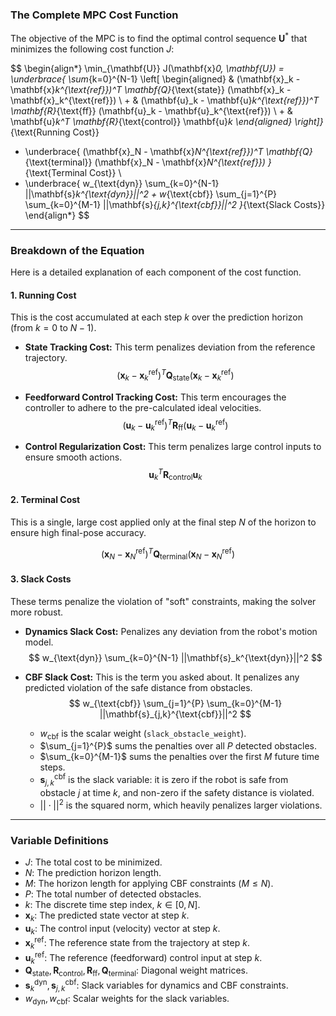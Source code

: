 ### The Complete MPC Cost Function

The objective of the MPC is to find the optimal control sequence $\mathbf{U}^*$ that minimizes the following cost function $J$:

$$
\begin{align*}
\min_{\mathbf{U}} J(\mathbf{x}_0, \mathbf{U}) = \underbrace{ \sum_{k=0}^{N-1} \left[
    \begin{aligned}
        & (\mathbf{x}_k - \mathbf{x}_k^{\text{ref}})^T \mathbf{Q}_{\text{state}} (\mathbf{x}_k - \mathbf{x}_k^{\text{ref}}) \\
        + & (\mathbf{u}_k - \mathbf{u}_k^{\text{ref}})^T \mathbf{R}_{\text{ff}} (\mathbf{u}_k - \mathbf{u}_k^{\text{ref}}) \\
        + & \mathbf{u}_k^T \mathbf{R}_{\text{control}} \mathbf{u}_k
    \end{aligned}
\right]}_{\text{Running Cost}}
+ \underbrace{ (\mathbf{x}_N - \mathbf{x}_N^{\text{ref}})^T \mathbf{Q}_{\text{terminal}} (\mathbf{x}_N - \mathbf{x}_N^{\text{ref}}) }_{\text{Terminal Cost}} \\
+ \underbrace{ w_{\text{dyn}} \sum_{k=0}^{N-1} ||\mathbf{s}_k^{\text{dyn}}||^2 + w_{\text{cbf}} \sum_{j=1}^{P} \sum_{k=0}^{M-1} ||\mathbf{s}_{j,k}^{\text{cbf}}||^2 }_{\text{Slack Costs}}
\end{align*}
$$

---

### Breakdown of the Equation

Here is a detailed explanation of each component of the cost function.

#### 1. Running Cost
This is the cost accumulated at each step $k$ over the prediction horizon (from $k=0$ to $N-1$).

*   **State Tracking Cost:** This term penalizes deviation from the reference trajectory.
    $$
    (\mathbf{x}_k - \mathbf{x}_k^{\text{ref}})^T \mathbf{Q}_{\text{state}} (\mathbf{x}_k - \mathbf{x}_k^{\text{ref}})
    $$

*   **Feedforward Control Tracking Cost:** This term encourages the controller to adhere to the pre-calculated ideal velocities.
    $$
    (\mathbf{u}_k - \mathbf{u}_k^{\text{ref}})^T \mathbf{R}_{\text{ff}} (\mathbf{u}_k - \mathbf{u}_k^{\text{ref}})
    $$

*   **Control Regularization Cost:** This term penalizes large control inputs to ensure smooth actions.
    $$
    \mathbf{u}_k^T \mathbf{R}_{\text{control}} \mathbf{u}_k
    $$

#### 2. Terminal Cost
This is a single, large cost applied only at the final step $N$ of the horizon to ensure high final-pose accuracy.

$$
(\mathbf{x}_N - \mathbf{x}_N^{\text{ref}})^T \mathbf{Q}_{\text{terminal}} (\mathbf{x}_N - \mathbf{x}_N^{\text{ref}})
$$

#### 3. Slack Costs
These terms penalize the violation of "soft" constraints, making the solver more robust.

*   **Dynamics Slack Cost:** Penalizes any deviation from the robot's motion model.
    $$
    w_{\text{dyn}} \sum_{k=0}^{N-1} ||\mathbf{s}_k^{\text{dyn}}||^2
    $$

*   **CBF Slack Cost:** This is the term you asked about. It penalizes any predicted violation of the safe distance from obstacles.
    $$
    w_{\text{cbf}} \sum_{j=1}^{P} \sum_{k=0}^{M-1} ||\mathbf{s}_{j,k}^{\text{cbf}}||^2
    $$
    -   $w_{\text{cbf}}$ is the scalar weight (`slack_obstacle_weight`).
    -   $\sum_{j=1}^{P}$ sums the penalties over all $P$ detected obstacles.
    -   $\sum_{k=0}^{M-1}$ sums the penalties over the first $M$ future time steps.
    -   $\mathbf{s}_{j,k}^{\text{cbf}}$ is the slack variable: it is zero if the robot is safe from obstacle $j$ at time $k$, and non-zero if the safety distance is violated.
    -   $||\cdot||^2$ is the squared norm, which heavily penalizes larger violations.

---

### Variable Definitions

-   $J$: The total cost to be minimized.
-   $N$: The prediction horizon length.
-   $M$: The horizon length for applying CBF constraints ($M \le N$).
-   $P$: The total number of detected obstacles.
-   $k$: The discrete time step index, $k \in [0, N]$.
-   $\mathbf{x}_k$: The predicted state vector at step $k$.
-   $\mathbf{u}_k$: The control input (velocity) vector at step $k$.
-   $\mathbf{x}_k^{\text{ref}}$: The reference state from the trajectory at step $k$.
-   $\mathbf{u}_k^{\text{ref}}$: The reference (feedforward) control input at step $k$.
-   $\mathbf{Q}_{\text{state}}, \mathbf{R}_{\text{control}}, \mathbf{R}_{\text{ff}}, \mathbf{Q}_{\text{terminal}}$: Diagonal weight matrices.
-   $\mathbf{s}_k^{\text{dyn}}, \mathbf{s}_{j,k}^{\text{cbf}}$: Slack variables for dynamics and CBF constraints.
-   $w_{\text{dyn}}, w_{\text{cbf}}$: Scalar weights for the slack variables.